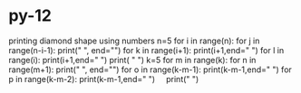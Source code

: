 # py-12
printing diamond shape using numbers 
n=5
for i in range(n):
    for j in range(n-i-1):
	 	  print("  ", end="")
    for k in range(i+1):
  	 	  print(i+1,end=" ")
    for l in range(i):
  	      print(i+1,end=" ")
    print( " ")
k=5
for m in range(k):
    for n in range(m+1):
	 	  print("  ", end="")
    for o in range(k-m-1):
  	 	  print(k-m-1,end=" ")
    for p in range(k-m-2):
  	      print(k-m-1,end=" ")
    print(" ")
